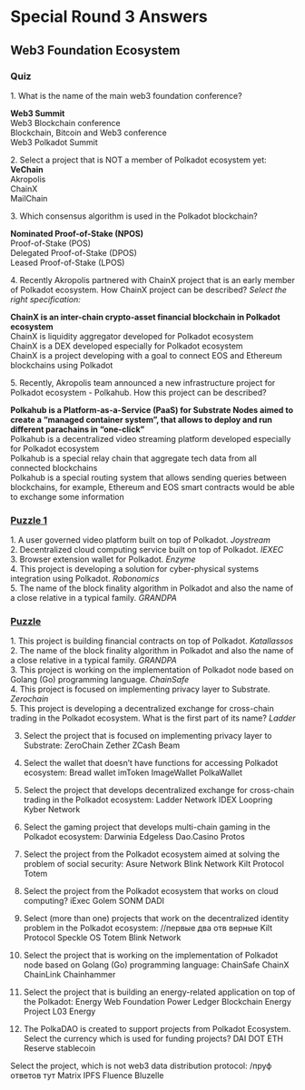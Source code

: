 ﻿# Special Round 3 Answers

## Web3 Foundation Ecosystem

### Quiz

1\. What is the name of the main web3 foundation conference?

**Web3 Summit**<br/>
Web3 Blockchain conference<br/>
Blockchain, Bitcoin and Web3 conference<br/>
Web3 Polkadot Summit<br/>

2\. Select a project that is NOT a member of Polkadot ecosystem yet:
**VeChain**<br/>
Akropolis<br/>
ChainX<br/>
MailChain<br/>

3\. Which consensus algorithm is used in the Polkadot blockchain?

**Nominated Proof-of-Stake (NPOS)**<br/>
Proof-of-Stake (POS)<br/>
Delegated Proof-of-Stake (DPOS)<br/>
Leased Proof-of-Stake (LPOS)<br/>

4\. Recently Akropolis partnered with ChainX project that is an early member of Polkadot ecosystem. How ChainX project can be described? *Select the right specification:*

**ChainX is an inter-chain crypto-asset financial blockchain in Polkadot ecosystem**<br/>
ChainX is liquidity aggregator developed for Polkadot ecosystem<br/>
ChainX is a DEX developed especially for Polkadot ecosystem<br/>
ChainX is a project developing with a goal to connect EOS and Ethereum blockchains using Polkadot<br/>

5\. Recently, Akropolis team announced a new infrastructure project for Polkadot ecosystem - Polkahub. How this project can be described?

**Polkahub is a Platform-as-a-Service (PaaS) for Substrate Nodes aimed to create a “managed container system”, that allows to deploy and run different parachains in “one-click”**<br/>
Polkahub is a decentralized video streaming platform developed especially for Polkadot ecosystem<br/>
Polkahub is a special relay chain that aggregate tech data from all connected blockchains<br/>
Polkahub is a special routing system that allows sending queries between blockchains, for example, Ethereum and EOS smart contracts would be able to exchange some information<br/>

### [Puzzle 1]()

1\. A user governed video platform built on top of Polkadot. *Joystream*<br/>
2\. Decentralized cloud computing service built on top of Polkadot. *IEXEC*<br/>
3\. Browser extension wallet for Polkadot. *Enzyme*<br/>
4\. This project is developing a solution for cyber-physical systems integration using Polkadot. *Robonomics*<br/>
5\. The name of the block finality algorithm in Polkadot and also the name of a close relative in a typical family. *GRANDPA*<br/>

### [Puzzle]()

1\. This project is building financial contracts on top of Polkadot. *Katallassos*<br/>
2\. The name of the block finality algorithm in Polkadot and also the name of a close relative in a typical family. *GRANDPA*<br/>
3\. This project is working on the implementation of Polkadot node based on Golang (Go) programming language. *ChainSafe*<br/>
4\. This project is focused on implementing privacy layer to Substrate. *Zerochain*<br/>
5\. This project is developing a decentralized exchange for cross-chain trading in the Polkadot ecosystem. What is the first part of its name? *Ladder*<br/>



3) Select the project that is focused on implementing privacy layer to Substrate:
ZeroChain
Zether
ZCash
Beam

6) Select the wallet that doesn’t have functions for accessing Polkadot ecosystem:
Bread wallet
imToken
ImageWallet
PolkaWallet

7) Select the project that develops decentralized exchange for cross-chain trading in the Polkadot ecosystem:
Ladder Network
IDEX
Loopring
Kyber Network

8) Select the gaming project that develops multi-chain gaming in the Polkadot ecosystem:
Darwinia
Edgeless
Dao.Casino
Protos

9) Select the project from the Polkadot ecosystem aimed at solving the problem of social security:
Asure Network
Blink Network
Kilt Protocol
Totem

10) Select the project from the Polkadot ecosystem that works on cloud computing?
iExec
Golem
SONM
DADI

12) Select (more than one) projects that work on the decentralized identity problem in the Polkadot ecosystem: //первые два отв верные
Kilt Protocol
Speckle OS
Totem
Blink Network

13) Select the project that is working on the implementation of Polkadot node based on Golang (Go) programming language:
ChainSafe
ChainX
ChainLink
Chainhammer

14) Select the project that is building an energy-related application on top of the Polkadot:
Energy Web Foundation
Power Ledger
Blockchain Energy Project
L03 Energy

15) The PolkaDAO is created to support projects from Polkadot Ecosystem. Select the currency which is used for funding projects?
DAI
DOT
ETH
Reserve stablecoin

Select the project, which is not web3 data distribution protocol: /пруф ответов тут
Matrix
IPFS
Fluence
Bluzelle